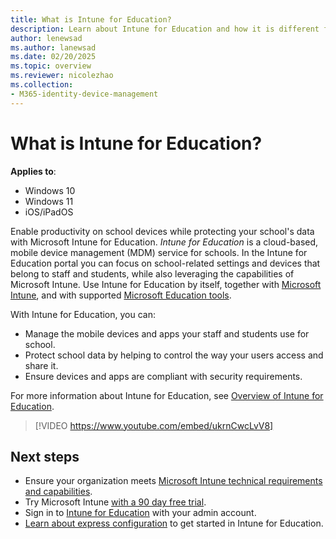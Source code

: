 ```yaml
---
title: What is Intune for Education?
description: Learn about Intune for Education and how it is different from the full Intune management experience.
author: lenewsad
ms.author: lanewsad
ms.date: 02/20/2025
ms.topic: overview
ms.reviewer: nicolezhao
ms.collection:
- M365-identity-device-management
---
```


# What is Intune for Education?

**Applies to**:

* Windows 10
* Windows 11
* iOS/iPadOS

Enable productivity on school devices while protecting your school's data with Microsoft Intune for Education. *Intune for Education* is a cloud-based, mobile device management (MDM) service for schools. In the Intune for Education portal you can focus on school-related settings and devices that belong to staff and students, while also leveraging the capabilities of Microsoft Intune. Use Intune for Education by itself, together with [Microsoft Intune](/mem/intune-service/fundamentals/what-is-intune), and with supported [Microsoft Education tools](https://microsoft.com/education).

With Intune for Education, you can:

* Manage the mobile devices and apps your staff and students use for school.
* Protect school data by helping to control the way your users access and share it.
* Ensure devices and apps are compliant with security requirements.

For more information about Intune for Education, see [Overview of Intune for Education](/intune-education/what-is-intune-for-education).

> [!VIDEO https://www.youtube.com/embed/ukrnCwcLvV8]

## Next steps

* Ensure your organization meets [Microsoft Intune technical requirements and capabilities](/mem/intune-service/fundamentals/supported-devices-browsers).
* Try Microsoft Intune [with a 90 day free trial](https://signup.microsoft.com/Signup?OfferId=5eec053c-cc40-4cd5-a06a-ea8d75cf2686&ali=1).
* Sign in to [Intune for Education](https://intuneeducation.portal.azure.com) with your admin account.
* [Learn about express configuration](/intune-education/what-is-express-configuration) to get started in Intune for Education.
